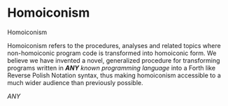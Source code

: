 # Homoiconism
Homoiconism

Homoiconism refers to the procedures, analyses and related topics where non-homoiconic program code is transformed into homoiconic form. We believe we have invented a novel, generalized procedure for transforming programs written in ***ANY*** _known programming language_ into a Forth like Reverse Polish Notation syntax, thus making homoiconism accessible to a much wider audience than previously possible.

*ANY*
